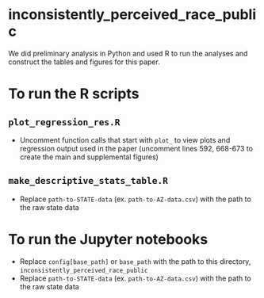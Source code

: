 # inconsistently_perceived_race_public

We did preliminary analysis in Python and used R to run the analyses and construct the tables and figures for this paper.

# To run the R scripts
## `plot_regression_res.R`
- Uncomment function calls that start with `plot_` to view plots and regression output used in the paper (uncomment lines 592, 668-673 to create the main and supplemental figures)

## `make_descriptive_stats_table.R`
- Replace `path-to-STATE-data` (ex. `path-to-AZ-data.csv`) with the path to the raw state data

# To run the Jupyter notebooks
- Replace `config[base_path]` or `base_path` with the path to this directory, `inconsistently_perceived_race_public`
- Replace `path-to-STATE-data` (ex. `path-to-AZ-data.csv`) with the path to the raw state data

